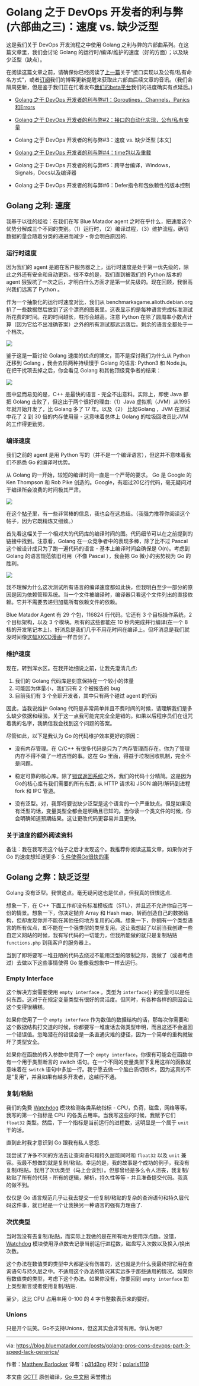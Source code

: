 # Golang 之于 DevOps 开发者的利与弊(六部曲之三)：速度 vs. 缺少泛型

这是我们关于 DevOps 开发流程之中使用 Golang 之利与弊的六部曲系列。在这篇文章里，我们会讨论 Golang 的运行时/编译/维护的速度（好的方面）；以及缺少泛型（缺点）。

在阅读这篇文章之前，请确保你已经阅读了[上一篇](https://blog.bluematador.com/blog/posts/golang-pros-cons-for-devops-part-2/)关于“接口实现以及公有/私有命名方式”，或者[订阅](http://eepurl.com/cOHJ3f)我们的博客更新提醒来获取此六部曲后续文章的音讯。（我们会隔周更新，但是鉴于我们正在忙着发布[我们的beta平台](https://blog.bluematador.com/blog/posts/announcing-beta-launch-blue-matador-devops-monitoring-platform/)我们的进度确实有点延后。)

- [Golang 之于 DevOps 开发者的利与弊#1：Goroutines，Channels，Panics和Errors](https://blog.bluematador.com/blog/posts/golang-pros-cons-for-devops-part-1-goroutines-panics-errors/)

- [Golang 之于 DevOps 开发者的利与弊#2：接口的自动化实现，公有/私有变量](https://blog.bluematador.com/blog/posts/golang-pros-cons-for-devops-part-1-goroutines-panics-errors/)

- Golang 之于 DevOps 开发者的利与弊#3：速度 vs. 缺少泛型 [本文]

- [Golang 之于 DevOps 开发者的利与弊#4：time包以及重载](https://blog.bluematador.com/golang-pros-cons-part-4-time-package-method-overloading)

- Golang 之于 DevOps 开发者的利与弊#5：跨平台编译，Windows，Signals，Docs以及编译器

- Golang 之于 DevOps 开发者的利与弊#6：Defer指令和包依赖性的版本控制

## Golang 之利: 速度

我基于以往的经验：在我们在写 Blue Matador agent 之时在乎什么，把速度这个优势分解成三个不同的类别。（1）运行时，（2）编译过程，（3）维护流程。确切数据的量会随着分类的递进而减少 - 你会明白原因的.

### 运行时速度

因为我们的 agent 是跑在客户服务器之上，运行时速度是处于第一优先级的，除此之外还有安全和自动更新。很不幸的是，我们直到被我们的 Python 版本的 agent 狠狠坑了一次之后，才明白什么方面才是第一优先级的。现在回顾，我很高兴我们远离了 Python 。

作为一个抽象化的运行时速度对比，我们从 benchmarksgame.alioth.debian.org 扒了一些数据然后放到了这个漂亮的图表里。这表显示的是每种语言完成标准测试所花费的时间。花的时间越长，柱形会越高。注意 Python 在除了圆周率小数点计算（因为它给不出准确答案）之外的所有测试都远远落后。剩余的语言全都处于一个档次。

![](https://blog.bluematador.com/hubfs/Blue_Matador_Inc_October2017/Images/golang-language-runtimes-1.png?t=1519692788030)

鉴于这是一篇讨论 Golang 速度的优点的博文，而不是探讨我们为什么从 Python 迁移到 Golang ，我会去除两种持续慢于 Golang 的语言: Python3 和 Node.js。在把干扰项去掉之后，你会看见 Golang 和其他顶级竞争者的结果：

![](https://blog.bluematador.com/hubfs/Blue_Matador_Inc_October2017/Images/golang-language-runtimes-2.png?t=1519692788030)

图中显而易见的是，C++ 是最快的语言 - 完全不出意料。实际上，即使 Java 都把 Golang 击败了，但这出于两个很好的理由:（1）Java 虚拟机（JVM）从1995年就开始开发了，比 Golang 多了 17 年。以及（2） 比起Golang ，JVM 在测试中花了 2 到 30 倍的内存使用量 - 这意味着总体上 Golang 的垃圾回收员比JVM的工作得更勤劳。

### 编译速度

我们之前的 agent 是用 Python 写的（并不是一个编译语言），但这并不意味着我们不熟悉 Go 的编译时优势。

从 Golang 的一开始，较短的编译时间一直是一个严苛的要求。 Go 是 Google 的 Ken Thompson 和 Rob Pike 创造的。Google，有超过20亿行代码，毫无疑问对于编译所会浪费的时间极其严肃。

![](https://blog.bluematador.com/hubfs/Blue_Matador_Inc_October2017/Images/compiling.png?t=1519692788030)

在这个[帖子](http://imgur.com/a/jQUav#xVgi2ZA)里，有一些非常棒的信息，我也会在这总结。（我强力推荐你阅读这个帖子，因为它既精炼又细致。）

首先看这幅关于一个相对大的代码库的编译时间的图。代码细节可以在之前提到的链接中找到。注意看，Golang 在一众竞争者中的表现多棒，除了比不过 Pascal 这个被设计成只为了跑一遍代码的语言 - 基本上编译时间会确保是 O(n)。考虑到 Golang 的语言规范依旧可用（不像 Pascal ），我会把 Go 微小的劣势视为 Go 的胜利。

![](https://blog.bluematador.com/hubfs/Blue_Matador_Inc_October2017/Images/golang-language-compilation-time.png?t=1519692788030)

我不理解为什么这次测试所有语言的编译速度都如此快，但我明白至少一部分的原因是因为依赖管理系统。当一个文件被编译时，编译器只看这个文件列出的直接依赖。它并不需要去递归加载所有依赖文件的依赖。

Blue Matador Agent 有 29 个包，116824 行代码。它还有 3 个目标操作系统，2 个目标架构，以及 3 个模块。所有的这些都能在 10 秒内完成并行编译(在一个 8 核的开发笔记本上)。好消息是我们几乎不用花时间在编译上。但坏消息是我们就没时间像[这幅XKCD漫画](https://xkcd.com/303/)一样击剑了。

### 维护速度

现在，转到浑水区。在我开始细说之前，让我先澄清几点:

1. 我们的 Golang 代码库是刻意保持在一个较小的体量
2. 可能因为体量小，我们只有 2 个被报告的 bug
3. 目前我们有 3 个全职开发者，其中只有两个碰过 agent 的代码

因此，当我说维护 Golang 代码是非常简单并且不费时间的时候，请理解我们是多么缺少依据和经验。关于这一点我可能完完全全是错的。如果以后程序员们在诅咒着我的名字，我确信我会找到这个问题的答案。

尽管如此，以下是我认为 Go 的代码维护效率更好的原因：

- 没有内存管理。在 C/C++ 有很多代码是只为了内存管理而存在。你为了管理内存不得不做了一堆古怪的事。这在 Go 里面，得益于垃圾回收机制，完全不是问题。

- 稳定可靠的核心库。除了[错误返回系统](https://blog.bluematador.com/blog/posts/golang-pros-cons-for-devops-part-1-goroutines-panics-errors/)之外，我们的代码十分精简。这是因为Go的核心库有我们需要的所有东西; 从 HTTP 请求和 JSON 编码/解码到进程 fork 和 IPC 管道。

- 没有泛型。对，我即将要说缺少泛型是这个语言的一个严重缺点。但是如果没有泛型的话，变量类型全都会是明确且已知的。当你读一个类文件的时候，你会明确知道预期结果。这让更改代码更容易并且更快。

### 关于速度的额外阅读资料

备注：我在我写完这个帖子之后才发现这个。我推荐你阅读这篇文章，如果你对于 Go 的速度想知道更多：[5 件使得Go很快的事](https://dave.cheney.net/2014/06/07/five-things-that-make-go-fast)

## Golang 之弊：缺乏泛型

Golang 没有泛型。我恨这点。毫无疑问这也是优点，但我真的很恨这点.

想象一下，在 C++ 下面工作却没有标准模板库（STL），并且还不允许你自己写一份的情景。想象一下，你决定抛弃 Array 和 Hash map，转而创造自己的数据结构，但却发现你并不能在其他任何地方复用的心痛。想象一下，你拥有一个类型语言的所有优点，却不能在一个强类型的类里复用。这让我想起了以前当我创建一些自定义网站的时候，我有写代码的一切能力，但我所能做的就只是复制粘贴 `functions.php` 到我客户的服务器上。

当到了即将要写一堆丑陋的代码去绕过不能用泛型的限制之际，我做了（或者考虑过）去做以下这些事情使得 Go 能像我想象中一样去运行。

### Empty Interface

这个解决方案需要使用 `empty interface` 。类型为 `interface{}` 的变量可以是任何东西。这对于在规定变量类型有很好的灵活度。但同时，有各种各样的原因会让这个变得很糟糕。

如果你使用了一个 `empty interface` 作为数值的数据结构的话，那每次你需要和这个数据结构打交道的时候，你都要写一堆废话去做类型申明，而且这还不会返回一个错误值。忽略潜在的错误会是一条直通灾难的捷径，因为一个简单的重构就破坏了类型安全。

如果你在函数的传入参数中使用了一个 `empty interface`，你很有可能会在函数中有一个用于类型断言的 switch 语句。在一个不同的变量类型下复用这样的函数就意味着在 `switch` 语句中多加一行。我宁愿去做一个脑白质切断术，因为这真的不是“复用”，并且如果有越多开发者，这越行不通。

### 复制/粘贴

我们的免费 [Watchdog](https://blog.bluematador.com/watchdog) 模块检测各类系统指标 - CPU，负荷，磁盘，网络等等。我写的第一个指标是 CPU 的各类占用率。当我写这些的时候，我赋予它们 `float32` 类型。然后，下一个指标是当前运行的进程数，这明显是一个属于 `unit` 干的活。

直到此时我才意识到 Go 跟我有私人恩怨.

我尝试了许多不同的方法去让查询语句和持久层能同时和 `float32` 以及 `unit` 兼容。我最不想做的就是复制/粘贴。幸运的是，我的故事是个成功的例子，我没有复制/粘贴。我用了次优类型（马上会谈到）。但那曾经是多么令人沮丧，我复制/粘贴了所有的代码 - 所有的逻辑，解析，持久性等等 - 并且准备提交代码。我真的做不到。

仅仅是 Go 语言规范几乎让我去提交一份复制/粘贴的复杂的查询语句和持久层代码这件事，就已经是一个让我换另一种语言的强有力理由了.

### 次优类型

当时我没有去复制/粘贴，而实际上我做的是在所有地方使用浮点数。没错， [Watchdog](https://blog.bluematador.com/watchdog) 模块使用浮点数去记录当前运行进程数，磁盘写入次数以及换入/换出次数。

这个办法在数值类的类型中大都是没有伤害的，这也就是为什么我最终把它用在查询语句与持久层之中。不适用这个办法的情况其实远多于那些适用的情况。如果你有数值类的类型，考虑下这个办法。如果你没有，你要回到 `empty interface` 加上类型断言或者使用复制/粘贴.

至少，这比 CPU 占用率用 0-100 的 4 字节整数表示来的要好。

### Unions

只是开个玩笑。Go不支持Unions，但这其实会非常有用。你认为呢?

----------------

via: https://blog.bluematador.com/posts/golang-pros-cons-devops-part-3-speed-lack-generics/

作者：[Matthew Barlocker](https://github.com/mbarlocker)
译者：[p31d3ng](https://github.com/p31d3ng)
校对：[polaris1119](https://github.com/polaris1119)

本文由 [GCTT](https://github.com/studygolang/GCTT) 原创编译，[Go 中文网](https://studygolang.com/) 荣誉推出

